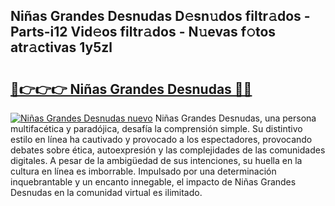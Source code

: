 ## Niñas Grandes Desnudas D𝚎sn𝚞dos filtr𝚊dos - Parts-i12 Vid𝚎os filtr𝚊dos - N𝚞evas f𝚘tos atr𝚊ctivas 1y5zl

# <h2><a href="http://mb4v9l.tromn.icu/?c=Ni%c3%b1as+Grandes+Desnudas">🔗👉👉👉 Niñas Grandes Desnudas 🔗🔗</a></h2>

[![Niñas Grandes Desnudas nuevo](https://i.imgur.com/pEAQMta.gif)](http://mb4v9l.tromn.icu/?c=Ni%c3%b1as+Grandes+Desnudas)
Niñas Grandes Desnudas, una persona multifacética y paradójica, desafía la comprensión simple. Su distintivo estilo en línea ha cautivado y provocado a los espectadores, provocando debates sobre ética, autoexpresión y las complejidades de las comunidades digitales. A pesar de la ambigüedad de sus intenciones, su huella en la cultura en línea es imborrable. Impulsado por una determinación inquebrantable y un encanto innegable, el impacto de Niñas Grandes Desnudas en la comunidad virtual es ilimitado.
